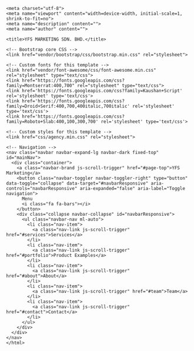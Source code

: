 <!DOCTYPE html>
<html lang="en">

  <head>

    <meta charset="utf-8">
    <meta name="viewport" content="width=device-width, initial-scale=1, shrink-to-fit=no">
    <meta name="description" content="">
    <meta name="author" content="">

    <title>YFS MARKETING SDN. BHD.</title>

    <!-- Bootstrap core CSS -->
    <link href="vendor/bootstrap/css/bootstrap.min.css" rel="stylesheet">

    <!-- Custom fonts for this template -->
    <link href="vendor/font-awesome/css/font-awesome.min.css" rel="stylesheet" type="text/css">
    <link href="https://fonts.googleapis.com/css?family=Montserrat:400,700" rel="stylesheet" type="text/css">
    <link href='https://fonts.googleapis.com/css?family=Kaushan+Script' rel='stylesheet' type='text/css'>
    <link href='https://fonts.googleapis.com/css?family=Droid+Serif:400,700,400italic,700italic' rel='stylesheet' type='text/css'>
    <link href='https://fonts.googleapis.com/css?family=Roboto+Slab:400,100,300,700' rel='stylesheet' type='text/css'>

    <!-- Custom styles for this template -->
    <link href="css/agency.min.css" rel="stylesheet">

  </head>

  <body id="page-top">

    <!-- Navigation -->
    <nav class="navbar navbar-expand-lg navbar-dark fixed-top" id="mainNav">
      <div class="container">
        <a class="navbar-brand js-scroll-trigger" href="#page-top">YFS Marketing</a>
        <button class="navbar-toggler navbar-toggler-right" type="button" data-toggle="collapse" data-target="#navbarResponsive" aria-controls="navbarResponsive" aria-expanded="false" aria-label="Toggle navigation">
          Menu
          <i class="fa fa-bars"></i>
        </button>
        <div class="collapse navbar-collapse" id="navbarResponsive">
          <ul class="navbar-nav ml-auto">
            <li class="nav-item">
              <a class="nav-link js-scroll-trigger" href="#services">Services</a>
            </li>
            <li class="nav-item">
              <a class="nav-link js-scroll-trigger" href="#portfolio">Product Examples</a>
            </li>
            <li class="nav-item">
              <a class="nav-link js-scroll-trigger" href="#about">About</a>
            </li>
            <li class="nav-item">
              <a class="nav-link js-scroll-trigger" href="#team">Team</a>
            </li>
            <li class="nav-item">
              <a class="nav-link js-scroll-trigger" href="#contact">Contact</a>
            </li>
          </ul>
        </div>
      </div>
    </nav>
    </html>